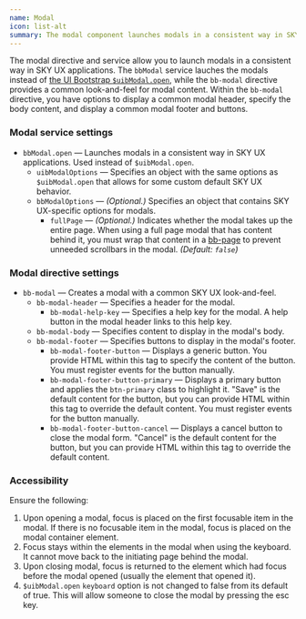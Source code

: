 ```yaml
---
name: Modal
icon: list-alt
summary: The modal component launches modals in a consistent way in SKY UX applications.
---
```


The modal directive and service allow you to launch modals in a consistent way in SKY UX applications. The `bbModal` service lauches the modals instead of [the UI Bootstrap `$uibModal.open`](https://angular-ui.github.io/bootstrap/#modal), while the `bb-modal` directive provides a common look-and-feel for modal content. Within the `bb-modal` directive, you have options to display a common modal header, specify the body content, and display a common modal footer and buttons.

### Modal service settings ###
- `bbModal.open` &mdash; Launches modals in a consistent way in SKY UX applications. Used instead of `$uibModal.open`.
  - `uibModalOptions` &mdash; Specifies an object with the same options as `$uibModal.open` that allows for some custom default SKY UX behavior.
  - `bbModalOptions` &mdash; *(Optional.)* Specifies an object that contains SKY UX-specific options for modals.
    -  `fullPage` &mdash; *(Optional.)* Indicates whether the modal takes up the entire page. When using a full page modal that has content behind it, you must wrap that content in a [bb-page](../page) to prevent unneeded scrollbars in the modal. *(Default: `false`)*

### Modal directive settings ###
- `bb-modal` &mdash; Creates a modal with a common SKY UX look-and-feel.
    - `bb-modal-header` &mdash; Specifies a header for the modal.
        - `bb-modal-help-key` &mdash; Specifies a help key for the modal. A help button in the modal header links to this help key.
    - `bb-modal-body` &mdash; Specifies content to display in the modal's body.
    - `bb-modal-footer` &mdash; Specifies buttons to display in the modal's footer.
        - `bb-modal-footer-button` &mdash; Displays a generic button. You provide HTML within this tag to specify the content of the button. You must register events for the button manually.
        - `bb-modal-footer-button-primary` &mdash; Displays a primary button and applies the `btn-primary` class to highlight it. "Save" is the default content for the button, but you can provide HTML within this tag to override the default content. You must register events for the button manually.
        - `bb-modal-footer-button-cancel` &mdash; Displays a cancel button to close the modal form. "Cancel" is the default content for the button, but you can provide HTML within this tag to override the default content.
        

 ### Accessibility ###

 Ensure the following:

 1. Upon opening a modal, focus is placed on the first focusable item in the modal. If there is no focusable item in the modal, focus is placed on the modal container element.
 2. Focus stays within the elements in the modal when using the keyboard. It cannot move back to the initiating page behind the modal.
 3. Upon closing modal, focus is returned to the element which had focus before the modal opened (usually the element that opened it).
 4. `$uibModal.open` `keyboard` option is not changed to false from its default of true. This will allow someone to close the modal by pressing the esc key.
